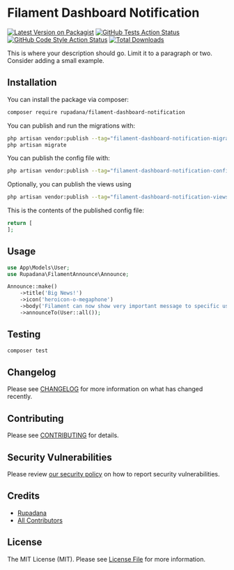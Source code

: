 # Filament Dashboard Notification

[![Latest Version on Packagist](https://img.shields.io/packagist/v/rupadana/filament-dashboard-notification.svg?style=flat-square)](https://packagist.org/packages/rupadana/filament-dashboard-notification)
[![GitHub Tests Action Status](https://img.shields.io/github/actions/workflow/status/rupadana/filament-dashboard-notification/run-tests.yml?branch=main&label=tests&style=flat-square)](https://github.com/rupadana/filament-dashboard-notification/actions?query=workflow%3Arun-tests+branch%3Amain)
[![GitHub Code Style Action Status](https://img.shields.io/github/actions/workflow/status/rupadana/filament-dashboard-notification/fix-php-code-style-issues.yml?branch=main&label=code%20style&style=flat-square)](https://github.com/rupadana/filament-dashboard-notification/actions?query=workflow%3A"Fix+PHP+code+style+issues"+branch%3Amain)
[![Total Downloads](https://img.shields.io/packagist/dt/rupadana/filament-dashboard-notification.svg?style=flat-square)](https://packagist.org/packages/rupadana/filament-dashboard-notification)



This is where your description should go. Limit it to a paragraph or two. Consider adding a small example.

## Installation

You can install the package via composer:

```bash
composer require rupadana/filament-dashboard-notification
```

You can publish and run the migrations with:

```bash
php artisan vendor:publish --tag="filament-dashboard-notification-migrations"
php artisan migrate
```

You can publish the config file with:

```bash
php artisan vendor:publish --tag="filament-dashboard-notification-config"
```

Optionally, you can publish the views using

```bash
php artisan vendor:publish --tag="filament-dashboard-notification-views"
```

This is the contents of the published config file:

```php
return [
];
```

## Usage

```php
use App\Models\User;
use Rupadana\FilamentAnnounce\Announce;

Announce::make()
    ->title('Big News!')
    ->icon('heroicon-o-megaphone')
    ->body('Filament can now show very important message to specific users!')
    ->announceTo(User::all());
```

## Testing

```bash
composer test
```

## Changelog

Please see [CHANGELOG](CHANGELOG.md) for more information on what has changed recently.

## Contributing

Please see [CONTRIBUTING](.github/CONTRIBUTING.md) for details.

## Security Vulnerabilities

Please review [our security policy](../../security/policy) on how to report security vulnerabilities.

## Credits

- [Rupadana](https://github.com/rupadana)
- [All Contributors](../../contributors)

## License

The MIT License (MIT). Please see [License File](LICENSE.md) for more information.
